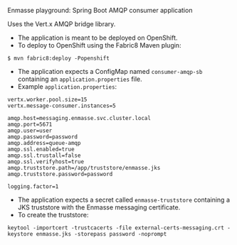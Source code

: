 Enmasse playground: Spring Boot AMQP consumer application

Uses the Vert.x AMQP bridge library.

* The application is meant to be deployed on OpenShift.
* To deploy to OpenShift using the Fabric8 Maven plugin:
```
$ mvn fabric8:deploy -Popenshift
```
* The application expects a ConfigMap named `consumer-amqp-sb` containing an `application.properties` file.
* Example `application.properties`:
```
vertx.worker.pool.size=15
vertx.message-consumer.instances=5

amqp.host=messaging.enmasse.svc.cluster.local
amqp.port=5671
amqp.user=user
amqp.password=password
amqp.address=queue-amqp
amqp.ssl.enabled=true
amqp.ssl.trustall=false
amqp.ssl.verifyhost=true
amqp.truststore.path=/app/truststore/enmasse.jks
amqp.truststore.password=password

logging.factor=1
```
* The application expects a secret called `enmasse-truststore` containing a JKS truststore with the Enmasse messaging certificate.
* To create the truststore:
```
keytool -importcert -trustcacerts -file external-certs-messaging.crt -keystore enmasse.jks -storepass password -noprompt
```
